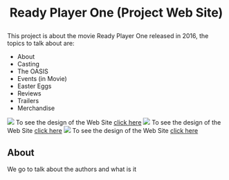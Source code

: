 # <p align="center">Ready Player One (Project Web Site)</p>
This project is about the movie Ready Player One released in 2016, the topics to talk about are:

- About
- Casting
- The OASIS
- Events (in Movie)
- Easter Eggs
- Reviews
- Trailers
- Merchandise

![](https://img.icons8.com/?size=16&id=tWD8qSMmOrON&format=png) To see the design of the Web Site [click here](assets/design/designProjectRPO.pdf)
![](https://img.icons8.com/?size=16&id=tWD8qSMmOrON&format=png) To see the design of the Web Site [click here](assets/design/designProjectRPO.pdf)
![](https://img.icons8.com/?size=16&id=tWD8qSMmOrON&format=png) To see the design of the Web Site [click here](assets/design/designProjectRPO.pdf)


## About

We go to talk about the authors and what is it 



